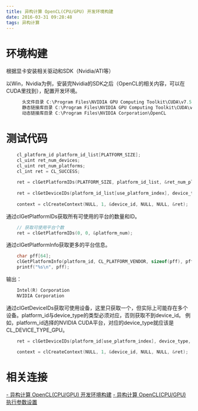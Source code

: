 ```yaml
---
title: 异构计算 OpenCL(CPU/GPU) 开发环境构建
date: 2016-03-31 09:28:48
tags: 异构计算
---
```

# 环境构建
根据显卡安装相关驱动和SDK（Nvidia/ATI等）

以Win，Nvidia为例，安装完Nvidia的SDK之后（OpenCL的相关内容，可以在CUDA里找到），配置开发环境。
```C
      头文件目录 C:\Program Files\NVIDIA GPU Computing Toolkit\CUDA\v7.5\include
      静态链接库目录 C:\Program Files\NVIDIA GPU Computing Toolkit\CUDA\v7.5\lib\Win32
      动态链接库目录 C:\Program Files\NVIDIA Corporation\OpenCL
```
# 测试代码
```C
    cl_platform_id platform_id_list[PLATFORM_SIZE];
    cl_uint ret_num_devices;
    cl_uint ret_num_platforms;
    cl_int ret = CL_SUCCESS;
    
    ret = clGetPlatformIDs(PLATFORM_SIZE, platform_id_list, &ret_num_platforms);
    
    ret = clGetDeviceIDs(platform_id_list[use_platform_index], device_type, 1, &device_id, &ret_num_devices);
    
    context = clCreateContext(NULL, 1, &device_id, NULL, NULL, &ret);
```
通过clGetPlatformIDs获取所有可使用的平台的数量和ID。
```C
    // 获取可使用平台个数
    ret = clGetPlatformIDs(0, 0, &platform_num);
```
通过clGetPlatformInfo获取更多的平台信息。
```C
    char pff[64];
    clGetPlatformInfo(platform_id, CL_PLATFORM_VENDOR, sizeof(pff), pff, NULL);
    printf("%s\n", pff);
```
输出：
```C
    Intel(R) Corporation
    NVIDIA Corporation
```
通过clGetDeviceIDs获取可使用设备，这里只获取一个，但实际上可能存在多个设备。platform_id与device_type的类型必须对应，否则获取不到device_id。
例如，platform_id选择的NVIDIA CUDA平台，对应的device_type就应该是CL_DEVICE_TYPE_GPU。
```C
    ret = clGetDeviceIDs(platform_id[use_platform_index], device_type, 1, &device_id, &ret_num_devices);

    context = clCreateContext(NULL, 1, &device_id, NULL, NULL, &ret);
```

# 相关连接
[- 异构计算 OpenCL(CPU/GPU) 开发环境构建](http://blog.h2nachuang.cn/2016/03/31/opencl-environment-build/)
[- 异构计算 OpenCL(CPU/GPU) 执行参数设置](http://blog.h2nachuang.cn/2016/04/08/opencl-program-parameter-setting/)
